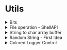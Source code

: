 # Utils

<details>
<summary> Bits </summary>

```pascal
procedure PrintBits(AVal: Cardinal);
var i: Integer;
begin
  for i := 31 downto 0 do
    begin
      Write((AVal shr i) and $01);

      if i mod 4 = 0 then
        Write(' ');
    end;

  Writeln('');
end;
```
</details>


<details>
<summary> File operation - ShellAPI </summary>

```delphi
function DeleteFile(AFileName: String): Boolean;
var FOS : TSHFileOpStruct;
begin
  FillChar(FOS, SizeOf(FOS), 0);

  FOS.wFunc   := FO_DELETE;
  FOS.pFrom   := PChar(AFileName + #0);
  FOS.fFlags  := FOF_NOCONFIRMATION or FOF_SILENT;

  Result := ShFileOperation(FOS) = 0;
end;

function RenameFile(AOldFileName, ANewFileName: String): Boolean;
var FOS : TSHFileOpStruct;
begin

  FillChar(FOS, SizeOf(FOS), 0);

  FOS.wFunc   := FO_RENAME;
  FOS.pFrom   := PChar(AOldFileName + #0);
  FOS.pTo     := PChar(ANewFileName + #0);
  FOS.fFlags  := FOF_SILENT or FOF_SIMPLEPROGRESS or FOF_NOCONFIRMATION;

  Result := ShFileOperation(FOS) = 0;
end;
```
</details>

<details>
<summary> String to char array buffer </summary>

``` delphi
procedure StrToCharBuffer(AStr: String; var ABuffer: Array of Char);
var BLen: Integer;
    SLen: Integer;
begin

  BLen := Length(ABuffer);
  SLen := Length(AStr);

  AStr := AStr + #0;

  if SLen >= BLen then
    begin
      SLen := BLen;
      AStr[SLen] := #0;
    end;

  ZeroMemory(@ABuffer[0], BLen * SizeOf(Char));
  CopyMemory(@ABuffer[0], @AStr[1], SLen * SizeOf(Char));
end;
```
</details>

<details>
<summary> Random String - First Idea </summary>

``` delphi
function RandomStr(ALow, AHigh, ADigs: Integer; AOther: String = ''): String;
const
  L = 'abcdefghijklmnopqrstuvwxyz';
  H = 'ABCDEFGHIJKLMNOPQRSTUVWXYZ';
  D = '0123456789';
var
  i: Integer;
  R: Integer;

  C: Char;
  a, b: Integer;
begin
  Result := '';

  for i := 1 to ALow do
    begin
      R := Random(Length(L)) + 1;
      Result := Result + L[R]
    end;

  for i := 1 to AHigh do
    begin
      R := Random(Length(H)) + 1;
      Result := Result + H[R]
    end;

  for i := 1 to ADigs do
    begin
      R := Random(Length(D)) + 1;
      Result := Result + D[R]
    end;

  for i := 1 to Length(Result) do
    begin
      a := Random(Length(Result)) + 1;
      b := Random(Length(Result)) + 1;

      C := Result[a];
      Result[a] := Result[b];
      Result[b] := C;
    end;
end;
```
</details>

<details>
<summary> Colored Logger Control </summary>


Logger - bind in main program
``` delphi
uses
  ..., MyLogger, ...;
	
procedure TMainForm.FormCreate(Sender: TObject);
begin

  MyLogControl.Parent := Self;
  MyLogControl.Align := alRight;
  MyLogControl.Width := 250;
  
end;
``` 
</details>
